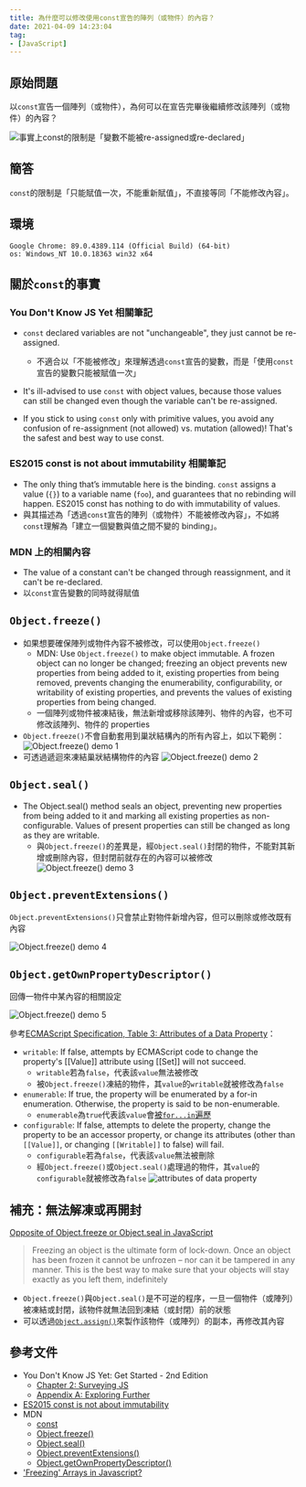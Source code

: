 ```yaml
---
title: 為什麼可以修改使用const宣告的陣列（或物件）的內容？
date: 2021-04-09 14:23:04
tag:
- [JavaScript]
---
```


## 原始問題

以`const`宣告一個陣列（或物件），為何可以在宣告完畢後繼續修改該陣列（或物件）的內容？

![事實上const的限制是「變數不能被re-assigned或re-declared」](/2021/array-mutation/騎士王的提問時間.jpg)

## 簡答

`const`的限制是「只能賦值一次，不能重新賦值」，不直接等同「不能修改內容」。

## 環境

```
Google Chrome: 89.0.4389.114 (Official Build) (64-bit)
os: Windows_NT 10.0.18363 win32 x64
```

## 關於`const`的事實

### You Don't Know JS Yet 相關筆記

- `const` declared variables are not "unchangeable", they just cannot be re-assigned.

  - 不適合以「不能被修改」來理解透過`const`宣告的變數，而是「使用`const`宣告的變數只能被賦值一次」
  <script src="https://gist.github.com/tzynwang/bf4ef105981d115a11ae4eb761e34ac8.js"></script>

- It's ill-advised to use `const` with object values, because those values can still be changed even though the variable can't be re-assigned.

<script src="https://gist.github.com/tzynwang/b7f3ee4e1e7c8936a98bb8f7fa76b634.js"></script>

- If you stick to using `const` only with primitive values, you avoid any confusion of re-assignment (not allowed) vs. mutation (allowed)! That's the safest and best way to use const.

### ES2015 const is not about immutability 相關筆記

<script src="https://gist.github.com/tzynwang/0945c27501de984d3aaa410bf55a08ce.js"></script>

- The only thing that’s immutable here is the binding. `const` assigns a value (`{}`) to a variable name (`foo`), and guarantees that no rebinding will happen. ES2015 const has nothing to do with immutability of values.
- 與其描述為「透過`const`宣告的陣列（或物件）不能被修改內容」，不如將`const`理解為「建立一個變數與值之間不變的 binding」。

### MDN 上的相關內容

- The value of a constant can't be changed through reassignment, and it can't be re-declared.
- 以`const`宣告變數的同時就得賦值
  <script src="https://gist.github.com/tzynwang/b92649f9945fb3cb92275cf448adb199.js"></script>

## `Object.freeze()`

- 如果想要確保陣列或物件內容不被修改，可以使用`Object.freeze()`
  - MDN: Use `Object.freeze()` to make object immutable. A frozen object can no longer be changed; freezing an object prevents new properties from being added to it, existing properties from being removed, prevents changing the enumerability, configurability, or writability of existing properties, and prevents the values of existing properties from being changed.
  - 一個陣列或物件被凍結後，無法新增或移除該陣列、物件的內容，也不可修改該陣列、物件的 properties
- `Object.freeze()`不會自動套用到巢狀結構內的所有內容上，如以下範例：
  <script src="https://gist.github.com/tzynwang/a52efc027532899027d7d0e0c9f1cfef.js"></script>
  ![Object.freeze() demo 1](/2021/array-mutation/object-freeze-demo-1.png)
- 可透過遞迴來凍結巢狀結構物件的內容
  <script src="https://gist.github.com/tzynwang/e7a3cf50d030d90f05eee59257806b1e.js"></script>
  ![Object.freeze() demo 2](/2021/array-mutation/object-freeze-demo-2.png)

## `Object.seal()`

- The Object.seal() method seals an object, preventing new properties from being added to it and marking all existing properties as non-configurable. Values of present properties can still be changed as long as they are writable.
  - 與`Object.freeze()`的差異是，經`Object.seal()`封閉的物件，不能對其新增或刪除內容，但封閉前就存在的內容可以被修改
    <script src="https://gist.github.com/tzynwang/1e8917a16a8450fb76fd5a6bd34201e9.js"></script>
    ![Object.freeze() demo 3](/2021/array-mutation/object-freeze-demo-3.png)

## `Object.preventExtensions()`

`Object.preventExtensions()`只會禁止對物件新增內容，但可以刪除或修改既有內容

<script src="https://gist.github.com/tzynwang/034ffb5ed714a851cc2e35c5b8a148df.js"></script>

![Object.freeze() demo 4](/2021/array-mutation/object-freeze-demo-4.png)

## `Object.getOwnPropertyDescriptor()`

回傳一物件中某內容的相關設定

<script src="https://gist.github.com/tzynwang/e0618d9ef2d4fa0b153ad6d9347ae8ee.js"></script>

![Object.freeze() demo 5](/2021/array-mutation/object-freeze-demo-5.png)

參考[ECMAScript Specification, Table 3: Attributes of a Data Property](https://tc39.es/ecma262/#table-data-property-attributes)：

- `writable`: If false, attempts by ECMAScript code to change the property's [[Value]] attribute using [[Set]] will not succeed.
  - `writable`若為`false`，代表該`value`無法被修改
  - 被`Object.freeze()`凍結的物件，其`value`的`writable`就被修改為`false`
- `enumerable`: If true, the property will be enumerated by a for-in enumeration. Otherwise, the property is said to be non-enumerable.
  - `enumerable`為`true`代表該`value`會[被`for...in`遍歷](https://developer.mozilla.org/en-US/docs/Web/JavaScript/Reference/Statements/for...in)
- `configurable`: If false, attempts to delete the property, change the property to be an accessor property, or change its attributes (other than `[[Value]]`, or changing `[[Writable]]` to false) will fail.
  - `configurable`若為`false`，代表該`value`無法被刪除
  - 經`Object.freeze()`或`Object.seal()`處理過的物件，其`value`的`configurable`就被修改為`false`
    ![attributes of data property](/2021/array-mutation/attributes-of-data-property.png)

## 補充：無法解凍或再開封

[Opposite of Object.freeze or Object.seal in JavaScript](https://stackoverflow.com/questions/19293321/opposite-of-object-freeze-or-object-seal-in-javascript)

> Freezing an object is the ultimate form of lock-down. Once an object has been frozen it cannot be unfrozen – nor can it be tampered in any manner. This is the best way to make sure that your objects will stay exactly as you left them, indefinitely

- `Object.freeze()`與`Object.seal()`是不可逆的程序，一旦一個物件（或陣列）被凍結或封閉，該物件就無法回到凍結（或封閉）前的狀態
- 可以透過[`Object.assign()`](https://developer.mozilla.org/en-US/docs/Web/JavaScript/Reference/Global_Objects/Object/assign)來製作該物件（或陣列）的副本，再修改其內容

## 參考文件

- You Don't Know JS Yet: Get Started - 2nd Edition
  - [Chapter 2: Surveying JS](https://github.com/getify/You-Dont-Know-JS/blob/2nd-ed/get-started/ch2.md)
  - [Appendix A: Exploring Further](https://github.com/getify/You-Dont-Know-JS/blob/2nd-ed/get-started/apA.md)
- [ES2015 const is not about immutability](https://mathiasbynens.be/notes/es6-const)
- MDN
  - [const](https://developer.mozilla.org/en-US/docs/Web/JavaScript/Reference/Statements/const)
  - [Object.freeze()](https://developer.mozilla.org/en-US/docs/Web/JavaScript/Reference/Global_Objects/Object/freeze)
  - [Object.seal()](https://developer.mozilla.org/en-US/docs/Web/JavaScript/Reference/Global_Objects/Object/seal)
  - [Object.preventExtensions()](https://developer.mozilla.org/en-US/docs/Web/JavaScript/Reference/Global_Objects/Object/preventExtensions)
  - [Object.getOwnPropertyDescriptor()](https://developer.mozilla.org/en-US/docs/Web/JavaScript/Reference/Global_Objects/Object/getOwnPropertyDescriptor)
- ['Freezing' Arrays in Javascript?](https://stackoverflow.com/questions/7509894/freezing-arrays-in-javascript)
